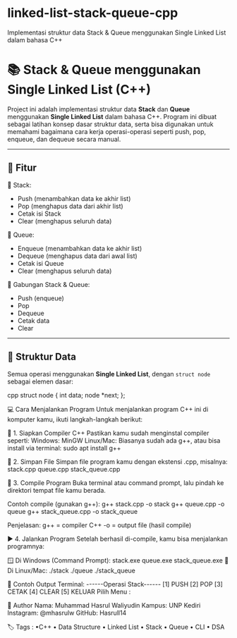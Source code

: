 # linked-list-stack-queue-cpp
Implementasi struktur data Stack &amp; Queue menggunakan Single Linked List dalam bahasa C++

# 📚 Stack & Queue menggunakan Single Linked List (C++)

Project ini adalah implementasi struktur data **Stack** dan **Queue** menggunakan **Single Linked List** dalam bahasa C++. Program ini dibuat sebagai latihan konsep dasar struktur data, serta bisa digunakan untuk memahami bagaimana cara kerja operasi-operasi seperti push, pop, enqueue, dan dequeue secara manual.

---

## 🚀 Fitur

🔹 Stack:
- Push (menambahkan data ke akhir list)
- Pop (menghapus data dari akhir list)
- Cetak isi Stack
- Clear (menghapus seluruh data)

🔹 Queue:
- Enqueue (menambahkan data ke akhir list)
- Dequeue (menghapus data dari awal list)
- Cetak isi Queue
- Clear (menghapus seluruh data)

🔹 Gabungan Stack & Queue:
- Push (enqueue)
- Pop
- Dequeue
- Cetak data
- Clear

---

## 🧠 Struktur Data

Semua operasi menggunakan **Single Linked List**, dengan `struct node` sebagai elemen dasar:

cpp
struct node {
    int data;
    node *next;
};


💻 Cara Menjalankan Program
Untuk menjalankan program C++ ini di komputer kamu, ikuti langkah-langkah berikut:

🔧 1. Siapkan Compiler C++
Pastikan kamu sudah menginstal compiler seperti:
Windows: MinGW
Linux/Mac: Biasanya sudah ada g++, atau bisa install via terminal:
  sudo apt install g++

📁 2. Simpan File
Simpan file program kamu dengan ekstensi .cpp, misalnya:
stack.cpp
queue.cpp
stack_queue.cpp

🧪 3. Compile Program
Buka terminal atau command prompt, lalu pindah ke direktori tempat file kamu berada.

Contoh compile (gunakan g++):
  g++ stack.cpp -o stack
  g++ queue.cpp -o queue
  g++ stack_queue.cpp -o stack_queue
  
Penjelasan:
g++ = compiler C++
-o = output file (hasil compile)

▶️ 4. Jalankan Program
Setelah berhasil di-compile, kamu bisa menjalankan programnya:

🪟 Di Windows (Command Prompt):
  stack.exe
  queue.exe
  stack_queue.exe
🐧 Di Linux/Mac:
  ./stack
  ./queue
  ./stack_queue

📝 Contoh Output Terminal:
  ------Operasi Stack------
  [1] PUSH
  [2] POP
  [3] CETAK
  [4] CLEAR
  [5] KELUAR
  Pilih Menu :

👤 Author
Nama: Muhammad Hasrul Waliyudin
Kampus: UNP Kediri
Instagram: @mhasrulw
GitHub: Hasrull14

  
🏷️ Tags : 
 •C++ • Data Structure • Linked List • Stack • Queue • CLI • DSA
